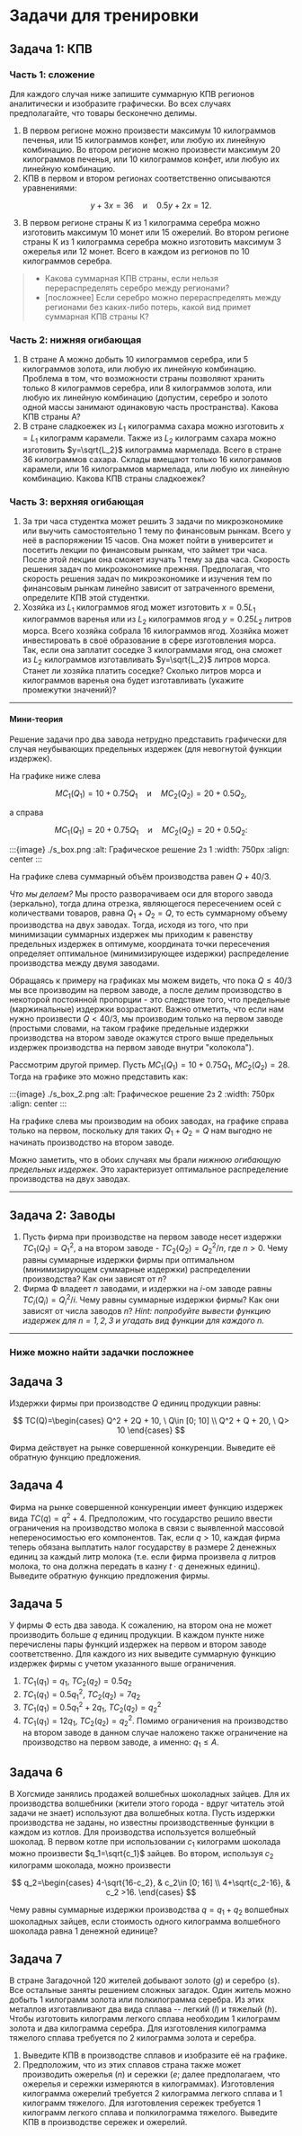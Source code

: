 # Задачи для тренировки

## Задача 1: КПВ

### Часть 1: сложение

Для каждого случая ниже запишите суммарную КПВ регионов аналитически и изобразите графически. Во всех случаях предполагайте, что товары бесконечно делимы.

1. В первом регионе можно произвести максимум 10 килограммов печенья, или 15 килограммов конфет, или любую их линейную комбинацию. Во втором регионе можно произвести максимум 20 килограммов печенья, или 10 килограммов конфет, или любую их линейную комбинацию.
2. КПВ в первом и втором регионах соответственно описываются уравнениями:

$$
y+3x=36 \quad \text{и} \quad 0.5y+2x=12.
$$

3. В первом регионе страны К из 1 килограмма серебра можно изготовить максимум 10 монет или 15 ожерелий. Во втором регионе страны К из 1 килограмма серебра можно изготовить максимум 3 ожерелья или 12 монет. Всего в каждом из регионов по 10 килограммов серебра. 
> * Какова суммарная КПВ страны, если нельзя перераспределять серебро между регионами? 
> * [посложнее] Если серебро можно перераспределять между регионами без каких-либо потерь, какой вид примет суммарная КПВ страны К?

### Часть 2: нижняя огибающая

1. В стране А можно добыть 10 килограммов серебра, или 5 килограммов золота, или любую их линейную комбинацию. Проблема в том, что возможности страны позволяют хранить только 8 килограммов серебра, или 8 килограммов золота, или любую их линейную комбинацию (допустим, серебро и золото одной массы занимают одинаковую часть пространства). Какова КПВ страны А?
2. В стране сладкоежек из $L_1$ килограмма сахара можно изготовить $x=L_1$ килограмм карамели. Также из $L_2$ килограмм сахара можно изготовить $y=\sqrt{L_2}$ килограмма мармелада. Всего в стране 36 килограммов сахара. Склады вмещают только 16 килограммов карамели, или 16 килограммов мармелада, или любую их линейную комбинацию. Какова КПВ страны сладкоежек?

### Часть 3: верхняя огибающая

1. За три часа студентка может решить 3 задачи по микроэкономике или выучить самостоятельно 1 тему по финансовым рынкам. Всего у неё в распоряжении 15 часов. Она может пойти в университет и посетить лекции по финансовым рынкам, что займет три часа. После этой лекции она сможет изучать 1 тему за два часа. Скорость решения задач по микроэкономике прежняя. Предполагая, что скорость решения задач по микроэкономике и изучения тем по финансовым рынкам линейно зависит от затраченного времени, определите КПВ этой студентки.
2. Хозяйка из $L_1$ килограммов ягод может изготовить $x=0.5L_1$ килограммов варенья или из $L_2$ килограммов ягод $y=0.25L_2$ литров морса. Всего хозяйка собрала 16 килограммов ягод. Хозяйка может инвестировать в своё образование в сфере изготовления морса. Так, если она заплатит соседке 3 килограммами ягод, она сможет из $L_2$ килограммов изготавливать $y=\sqrt{L_2}$ литров морса. Станет ли хозяйка платить соседке? Сколько литров морса и килограммов варенья она будет изготавливать (укажите промежутки значений)?

---
#### Мини-теория

Решение задачи про два завода нетрудно представить графически для случая неубывающих предельных издержек (для невогнутой функции издержек).

На графике ниже слева 

$$
MC_1(Q_1)=10+0.75Q_1 \quad \text{и} \quad MC_2(Q_2)=20+0.5Q_2,
$$

а справа

$$
MC_1(Q_1)=20+0.75Q_1 \quad \text{и} \quad MC_2(Q_2)=20+0.5Q_2:
$$

:::{image} ./s_box.png
:alt: Графическое решение 2з 1
:width: 750px
:align: center
:::

На графике слева суммарный объём производства равен $Q+40/3$.

*Что мы делаем?* Мы просто разворачиваем оси для второго завода (зеркально), тогда длина отрезка, являющегося пересечением осей с количествами товаров, равна $Q_1+Q_2=Q$, то есть суммарному объему производства на двух заводах. Тогда, исходя из того, что при минимизации суммарных издержек мы приходим к равенству предельных издержек в оптимуме, координата точки пересечения определяет оптимальное (минимизирующее издержки) распределение производства между двумя заводами.

Обращаясь к примеру на графиках мы можем видеть, что пока $Q\leqslant 40/3$ мы все производим на первом заводе, а после делим производство в некоторой постоянной пропорции - это следствие того, что предельные (маржинальные) издержки возрастают. Важно отметить, что если нам нужно произвести $Q<40/3$, мы производим только на первом заводе (простыми словами, на таком графике предельные издержки производства на втором заводе окажутся строго выше предельных издержек производства на первом заводе внутри "колокола").

Рассмотрим другой пример. Пусть $MC_1(Q_1)=10+0.75Q_1$, $MC_2(Q_2)=28$. Тогда на графике это можно представить как:

:::{image} ./s_box_2.png
:alt: Графическое решение 2з 2
:width: 750px
:align: center
:::

На графике слева мы производим на обоих заводах, на графике справа только на первом, поскольку для таких $Q_1+Q_2=Q$ нам выгодно не начинать производство на втором заводе.

Можно заметить, что в обоих случаях мы брали *нижнюю огибающую предельных издержек*. Это характеризует оптимальное распределение производства на двух заводах.

---

## Задача 2: Заводы

1. Пусть фирма при производстве на первом заводе несет издержки $TC_1(Q_1)=Q_1^2$, а на втором заводе - $TC_2(Q_2)=Q_2^2/n$, где $n>0$. Чему равны суммарные издержки фирмы при оптимальном (минимизирующем суммарные издержки) распределении производства? Как они зависят от $n$?
2. Фирма Ф владеет $n$ заводами, и издержки на $i$-ом заводе равны $TC_i(Q_i)=Q_i^2/i$. Чему равны суммарные издержки фирмы? Как они зависят от числа заводов $n$? *Hint: попробуйте вывести функцию издержек для $n=1, 2, 3$ и угадать вид функции для каждого $n$.*

---
### Ниже можно найти задачки посложнее

## Задача 3

Издержки фирмы при производстве $Q$ единиц продукции равны:

$$
TC(Q)=\begin{cases}
    Q^2 + 2Q + 10, \ Q\in [0; 10] \\
    Q^2 + Q + 20, \ Q> 10  
\end{cases}
$$

Фирма действует на рынке совершенной конкуренции. Выведите её обратную функцию предложения.

## Задача 4

Фирма на рынке совершенной конкуренции имеет функцию издержек вида $TC(q)=q^2+4$. Предположим, что государство решило ввести ограничения на производство молока в связи с выявленной массовой непереносимостью его компонентов. Так, если $q>10$,  каждая фирма теперь обязана выплатить налог государству в размере $2$ денежных единиц за каждый литр молока (т.е. если фирма произвела $q$ литров молока, то она должна передать в казну $t\cdot q$ денежных единиц). Выведите обратную функцию предложения фирмы.

## Задача 5

У фирмы Ф есть два завода. К сожалению, на втором она не может производить больше $q$ единиц продукции. В каждом пункте ниже перечислены пары функций издержек на первом и втором заводе соответственно. Для каждого из них выведите суммарную функцию издержек фирмы с учетом указанного выше ограничения.

1. $TC_1(q_1)=q_1, \ TC_2(q_2)=0.5q_2$
2. $TC_1(q_1)=0.5q_1^2, \ TC_2(q_2)=7q_2$
3. $TC_1(q_1)=0.5q_1^2+2q_1, \ TC_2(q_2)=q_2^2$
4. $TC_1(q_1)=12q_1$, $TC_2(q_2)=q_2^2$. Помимо ограничения на производство на втором заводе в данном случае наложено также ограничение на производство на первом заводе, а именно: $q_1\leqslant A$.

## Задача 6

В Хогсмиде занялись продажей волшебных шоколадных зайцев. Для их производства волшебники (жители этого города - вдруг читатель этой задачи не знает) используют два волшебных котла. Пусть издержки производства не заданы, но известны производственные функции в каждом из котлов. Для производства используется волшебный шоколад. В первом котле при использовании $c_1$ килограмм шоколада можно произвести $q_1=\sqrt{c_1}$ зайцев. Во втором, используя $c_2$ килограмм шоколада, можно произвести

$$
q_2=\begin{cases}
    4-\sqrt{16-c_2}, & c_2\in [0; 16] \\
    4+\sqrt{c_2-16}, & c_2 >16.
\end{cases}
$$

Чему равны суммарные издержки производства $q=q_1+q_2$ волшебных шоколадных зайцев, если стоимость одного килограмма волшебного шоколада равна 1 денежной единице?

## Задача 7

В стране Загадочной 120 жителей добывают золото ($g$) и серебро ($s$). Все остальные заняты решением сложных загадок. Один житель можно добыть 1 килограмм золота или полкилограмма серебра. Из этих металлов изготавливают два вида сплава -- легкий ($l$) и тяжелый ($h$). Чтобы изготовить килограмм легкого сплава необходим 1 килограмм золота и два килограмма серебра. Для изготовления килограмма тяжелого сплава требуется по 2 килограмма золота и серебра.

1. Выведите КПВ в производстве сплавов и изобразите её на графике.
2. Предположим, что из этих сплавов страна также может производить ожерелья ($n$) и сережки ($e$; далее предполагаем, что ожерелья и сережки измеряются в килограммах). Изготовления килограмма ожерелий требуется 2 килограмма легкого сплава и 1 килограмм тяжелого. Для изготовления сережек требуется 1 килограмм легкого сплава и полкилограмма тяжелого. Выведите КПВ в производстве сережек и ожерелий.